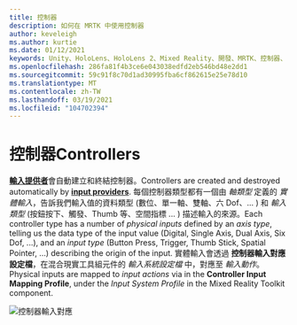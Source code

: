 ```yaml
---
title: 控制器
description: 如何在 MRTK 中使用控制器
author: keveleigh
ms.author: kurtie
ms.date: 01/12/2021
keywords: Unity、HoloLens、HoloLens 2、Mixed Reality、開發、MRTK、控制器、
ms.openlocfilehash: 286fa81f4b3ce6e043038edfd2eb546bd48e2dd1
ms.sourcegitcommit: 59c91f8c70d1ad30995fba6cf862615e25e78d10
ms.translationtype: MT
ms.contentlocale: zh-TW
ms.lasthandoff: 03/19/2021
ms.locfileid: "104702394"
---
```

# <a name="controllers"></a><span data-ttu-id="079a9-104">控制器</span><span class="sxs-lookup"><span data-stu-id="079a9-104">Controllers</span></span>

<span data-ttu-id="079a9-105">[**輸入提供者**](input-providers.md)會自動建立和終結控制器。</span><span class="sxs-lookup"><span data-stu-id="079a9-105">Controllers are created and destroyed automatically by [**input providers**](input-providers.md).</span></span> <span data-ttu-id="079a9-106">每個控制器類型都有一個由 *軸類型* 定義的 *實體輸入*，告訴我們輸入值的資料類型 (數位、單一軸、雙軸、六 Dof、... ) 和 *輸入類型* (按鈕按下、觸發、Thumb 等、空間指標 ... ) 描述輸入的來源。</span><span class="sxs-lookup"><span data-stu-id="079a9-106">Each controller type has a number of *physical inputs* defined by an *axis type*, telling us the data type of the input value (Digital, Single Axis, Dual Axis, Six Dof, ...), and an *input type* (Button Press, Trigger, Thumb Stick, Spatial Pointer, ...) describing the origin of the input.</span></span> <span data-ttu-id="079a9-107">實體輸入會透過 **控制器輸入對應設定檔**，在混合現實工具組元件的 *輸入系統設定檔* 中，對應至 *輸入動作*。</span><span class="sxs-lookup"><span data-stu-id="079a9-107">Physical inputs are mapped to *input actions* via in the **Controller Input Mapping Profile**, under the *Input System Profile* in the Mixed Reality Toolkit component.</span></span>

![控制器輸入對應](../images/input/ControllerInputMapping.png)